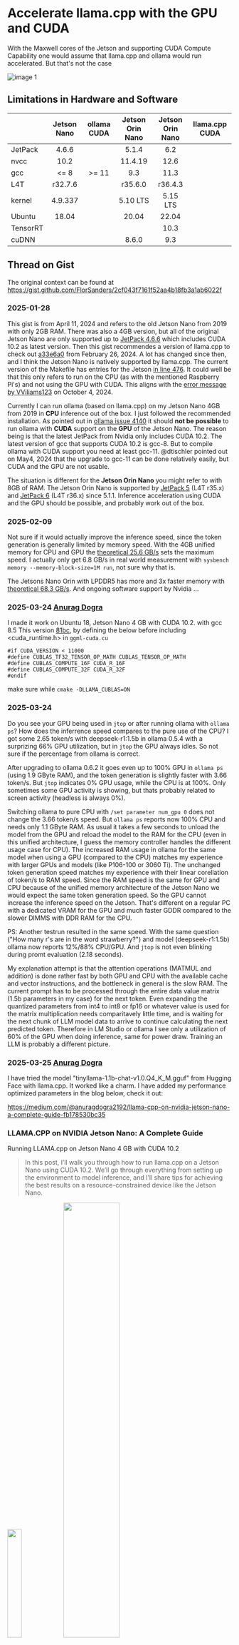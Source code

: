 # Accelerate llama.cpp with the GPU and CUDA

With the Maxwell cores of the Jetson and supporting CUDA Compute Capability one would assume that llama.cpp and ollama would run accelerated. But that's not the case

![image 1](https://kreier.github.io/jetson-car/pic/2024_jetson_nano.jpg)

## Limitations in Hardware and Software

|          | Jetson Nano | ollama CUDA | Jetson Orin Nano | Jetson Orin Nano | llama.cpp CUDA |
|----------|:-----------:|:-----------:|:----------------:|:----------------:|:--------------:|
| JetPack  |    4.6.6    |             |       5.1.4      |        6.2       |                |
| nvcc     |     10.2    |             |      11.4.19     |       12.6       |                |
| gcc      |     <= 8    |    >= 11    |        9.3       |       11.3       |                |
| L4T      |   r32.7.6   |             |      r35.6.0     |      r36.4.3     |                |
| kernel   |   4.9.337   |             |     5.10 LTS     |     5.15 LTS     |                |
| Ubuntu   |    18.04    |             |       20.04      |       22.04      |                |
| TensorRT |             |             |                  |       10.3       |                |
| cuDNN    |             |             |       8.6.0      |        9.3       |                |

## Thread on Gist

The original context can be found at https://gist.github.com/FlorSanders/2cf043f7161f52aa4b18fb3a1ab6022f

### 2025-01-28

This gist is from April 11, 2024 and refers to the old Jetson Nano from 2019 with only 2GB RAM. There was also a 4GB version, but all of the original Jetson Nano are only supported up to  [JetPack 4.6.6](https://developer.nvidia.com/jetpack-sdk-466) which includes CUDA 10.2 as latest version. Then this gist recommendes a version of llama.cpp to check out [a33e6a0](https://github.com/ggerganov/llama.cpp/commit/a33e6a0d2a66104ea9a906bdbf8a94d050189d91) from February 26, 2024. A lot has changed since then, and I think the Jetson Nano is natively supported by llama.cpp. The current version of the Makefile has entries for the Jetson [in line 476](https://github.com/ggerganov/llama.cpp/blob/2e2f8f093cd4fb6bbb87ba84f6b9684fa082f3fa/Makefile#L476). It could well be that this only refers to run on the CPU (as with the mentioned Raspberry Pi's) and not using the GPU with CUDA. This aligns with the [error message by VViliams123](https://gist.github.com/FlorSanders/2cf043f7161f52aa4b18fb3a1ab6022f?permalink_comment_id=5219170#gistcomment-5219170) on October 4, 2024.

Currently I can run ollama (based on llama.cpp) on my Jetson Nano 4GB from 2019 in **CPU** inference out of the box. I just followed the recommended installation. As pointed out in [ollama issue 4140](https://github.com/ollama/ollama/issues/4140) it should **not be possible** to run ollama with **CUDA** support on the **GPU** of the Jetson Nano. The reason being is that the latest JetPack from Nvidia only includes CUDA 10.2. The latest version of gcc that supports CUDA 10.2 is gcc-8. But to compile ollama with CUDA support you need at least gcc-11. @dtischler pointed out on May4, 2024 that the upgrade to gcc-11 can be done relatively easily, but CUDA and the GPU are not usable.

The situation is different for the **Jetson Orin Nano** you might refer to with 8GB of RAM. The Jetson Orin Nano is supported by [JetPack 5](https://developer.nvidia.com/embedded/jetpack-sdk-514) (L4T r35.x) and [JetPack 6](https://developer.nvidia.com/embedded/jetpack-sdk-62) (L4T r36.x) since 5.1.1. Inference acceleration using CUDA and the GPU should be possible, and probably work out of the box.

### 2025-02-09

Not sure if it would actually improve the inference speed, since the token generation is generally limited by memory speed. With the 4GB unified memory for CPU and GPU the [theoretical 25.6 GB/s](https://www.techpowerup.com/gpu-specs/jetson-nano.c3643) sets the maximum speed. I actually only get 6.8 GB/s in real world measurement with `sysbench memory --memory-block-size=1M run`, not sure why that is. 

The Jetsons Nano Orin with LPDDR5 has more and 3x faster memory with [theoretical 68.3 GB/s](https://www.techpowerup.com/gpu-specs/jetson-orin-nano-8-gb.c4082). And ongoing software support by Nvidia ...

### 2025-03-24 [Anurag Dogra](https://gist.github.com/anuragdogra2192)

I made it work on Ubuntu 18, Jetson Nano 4 GB with CUDA 10.2. with gcc 8.5
This version [81bc](https://github.com/ggml-org/llama.cpp/tree/81bc9214a389362010f7a57f4cbc30e5f83a2d28),
by defining the below before including <cuda_runtime.h> in `ggml-cuda.cu`

```
#if CUDA_VERSION < 11000
#define CUBLAS_TF32_TENSOR_OP_MATH CUBLAS_TENSOR_OP_MATH
#define CUBLAS_COMPUTE_16F CUDA_R_16F
#define CUBLAS_COMPUTE_32F CUDA_R_32F
#endif
```

make sure while `cmake -DLLAMA_CUBLAS=ON`

### 2025-03-24

Do you see your GPU being used in `jtop` or after running ollama with `ollama ps`? How does the inferrence speed compares to the pure use of the CPU? I got some 2.65 token/s with deepseek-r1:1.5b in ollama 0.5.4 with a surprizing 66% GPU utilization, but in `jtop` the GPU always idles. So not sure if the percentage from ollama is correct.

After upgrading to ollama 0.6.2 it goes even up to 100% GPU in `ollama ps` (using 1.9 GByte RAM), and the token generation is slightly faster with 3.66 token/s. But `jtop` indicates 0% GPU usage, while the CPU is at 100%. Only sometimes some GPU activity is showing, but thats probably related to screen activity (headless is always 0%).

Switching ollama to pure CPU with `/set parameter num_gpu 0` does not change the 3.66 token/s speed. But `ollama ps` reports now 100% CPU and needs only 1.1 GByte RAM. As usual it takes a few seconds to unload the model from the GPU and reload the model to the RAM for the CPU (even in this unified architecture, I guess the memory controller handles the different usage case for CPU). The increased RAM usage in ollama for the same model when using a GPU (compared to the CPU) matches my experience with larger GPUs and models (like P106-100 or 3060 Ti). The unchanged token generation speed matches my experience with their linear corellation of token/s to RAM speed. Since the RAM speed is the same for GPU and CPU because of the unified memory architecture of the Jetson Nano we would expect the same token generation speed. So the GPU cannot increase the inference speed on the Jetson. That's different on a regular PC with a dedicated VRAM for the GPU and much faster GDDR compared to the slower DIMMS with DDR RAM for the CPU.

PS: Another testrun resulted in the same speed. With the same question ("How many r's are in the word strawberry?") and model (deepseek-r1:1.5b) ollama now reports 12%/88% CPU/GPU. And `jtop` is not even blinking during promt evaluation (2.18 seconds).

My explanation attempt is that the attention operations (MATMUL and addition) is done rather fast by both GPU and CPU with the available cache and vector instructions, and the bottleneck in general is the slow RAM. The current prompt has to be processed through the entire data value matrix (1.5b parameters in my case) for the next token. Even expanding the quantized parameters from int4 to int8 or fp16 or whatever value is used for the matrix multiplication needs comparitavely little time, and is waiting for the next chunk of LLM model data to arrive to continue calculating the next predicted token. Therefore in LM Studio or ollama I see only a utilization of 60% of the GPU when doing inference, same for power draw. Training an LLM is probably a different picture.

### 2025-03-25 [Anurag Dogra](https://gist.github.com/anuragdogra2192)

I have tried the model "tinyllama-1.1b-chat-v1.0.Q4_K_M.gguf" from Hugging Face with llama.cpp.
It worked like a charm. I have added my performance optimized parameters in the blog below, check it out:

https://medium.com/@anuragdogra2192/llama-cpp-on-nvidia-jetson-nano-a-complete-guide-fb178530bc35

### LLAMA.CPP on NVIDIA Jetson Nano: A Complete Guide

Running LLAMA.cpp on Jetson Nano 4 GB with CUDA 10.2

> In this post, I’ll walk you through how to run llama.cpp on a Jetson Nano using CUDA 10.2. We’ll go through everything from setting up the environment to model inference, and I’ll share tips for achieving the best results on a resource-constrained device like the Jetson Nano.

<img src="https://vex-ssis.github.io/2025/docs/1x1.png" width="25%"><img src="ad1.jpg" width="50%">

#### Step 1: Setting Up the Jetson Nano

> Start by setting up your Jetson Nano 4 GB. Below is the link:

https://developer.nvidia.com/embedded/learn/get-started-jetson-nano-devkit

#### Step 2: Install CUDA and cuBLAS

> For JetPack 4.x (Ubuntu 18.04)

Jetson Nano supports CUDA 10.2. Let’s install:

``` 
sudo apt update
sudo apt install -y cuda-toolkit-10-2
```

Set up the environment variables:

```
echo 'export PATH=/usr/local/cuda-10.2/bin:$PATH' >> ~/.bashrc
echo 'export LD_LIBRARY_PATH=/usr/local/cuda-10.2/lib64:$LD_LIBRARY_PATH' >> ~/.bashrc
source ~/.bashrc
```

Verify CUDA installation:

``` 
nvcc --version
```

Check if CUDA libraries are available:

```
ls /usr/local/cuda/lib64
```

#### Step 3: Install GCC 8.5 manually on Ubuntu 18.04

> As it is required by llama.cpp

Install dependencies:

```
sudo apt-get update
sudo apt-get install -y build-essential software-properties-common
sudo apt-get install -y libgmp-dev libmpfr-dev libmpc-dev
```

Download GCC 8.5 source code:

```
wget http://ftp.gnu.org/gnu/gcc/gcc-8.5.0/gcc-8.5.0.tar.gz
tar -xvzf gcc-8.5.0.tar.gz
cd gcc-8.5.0
./contrib/download_prerequisites
```

Build and install GCC 8.5 (this takes time):

```
mkdir build && cd build
../configure --enable-languages=c,c++ --disable-multilib
make -j$(nproc)  # Use all CPU cores
sudo make install
```

Set GCC 8.5 as Default:

```
sudo update-alternatives --install /usr/bin/gcc gcc /usr/local/bin/gcc-8.5 100
sudo update-alternatives --install /usr/bin/g++ g++ /usr/local/bin/g++-8.5 100
sudo update-alternatives --config gcc
sudo update-alternatives --config g++
```

Let's confirm the installation, it should output “gcc (GCC) 8.5.0”:

```
gcc --version
g++ --version
```

#### Step 4: Get the compatible llama.cpp version for our Jetson Nano

> https://github.com/ggml-org/llama.cpp/tree/81bc9214a389362010f7a57f4cbc30e5f83a2d28

```
git clone https://github.com/ggerganov/llama.cpp.git  
cd llama.cpp
git checkout 81bc921
git checkout -b llamaForJetsonNano
```

Why this one 🤔? Latest versions of llama.cpp require CUDA version 11+, and our Jetson Nano architecture cannot support that efficiently.

#### Step 5: Build the llama.cpp

We need CMake 3.31.6 now, which can only be installed manually:

```
sudo apt update
sudo apt install -y build-essential libssl-dev
cd ~
wget https://github.com/Kitware/CMake/releases/download/v3.31.6/cmake-3.31.6.tar.gz
tar -xvf cmake-3.31.6.tar.gz
cd cmake-3.31.6
./bootstrap && make -j$(nproc) && sudo make install
cmake --version
```

Move CMake to `/opt/`

```
sudo mv cmake-3.31.6 /opt/cmake-3.31.6
```

Add CMake to your PATH environment variable:

```
echo 'export PATH=/opt/cmake-3.31.6/bin:$PATH' >> ~/.bashrc
source ~/.bashrc
```

Check if the system is using the new CMake 3.31.6:

```
cmake --version
```

The time has come to build llama.cpp:

``` sh
cd llama.cpp
mkdir build && cd build
cmake .. -DLLAMA_CUBLAS=ON
make -j 2
```

You might get some errors like below:

``` py
The error "identifier 'CUBLAS_TF32_TENSOR_OP_MATH' not found"

# Don't worry
# CUBLAS_TF32_TENSOR_OP_MATH was introduced in CUDA 11.0.
# If you are using CUDA 10.2 or lower, this identifier does not exist in your CUDA libraries.
```

> Fix to above errors:

Open the file in llama.cpp directory, name: ggml-cuda.cu and add the following piece of code above

> #include <cuda_runtime.h>

``` h
#if CUDA_VERSION < 1100
  #define CUBLAS_TF32_TENSOR_OP_MATH CUBLAS_TENSOR_OP_MATH
  #define CUBLAS_COMPUTE_16F CUDA_R_16F
  #define CUBLAS_COMPUTE_32F CUDA_R_32F
#endif
```

Let's try again:

```
make -j 2
```

> Congratulations on building llama.cpp successfully on your Jetson Nano.
> Coffee Time ☕️ .

#### Step 6: The next milestone is to run our LLama models

Let's get some models from https://huggingface.co/ :

llama-2–7b.Q4_K_M — 7 billion parameters, 4 Bits Quantized. This model is huge for Jetson Nano, and its performance is quite bad even after performance tuning. Really slow.

llama-3b-v2.Q4_K_M — 3 billion parameters, 4 Bits Quantized. Also slow.

Finally, I found a very good model which runs quite smoothly. And you can have a lot of fun.

tinyllama-1.1b-chat-v1.0.Q4_K_M https://huggingface.co/TheBloke/TinyLlama-1.1B-Chat-v1.0-GGUF/blob/main/tinyllama-1.1b-chat-v1.0.Q4_K_M.gguf

Let's try it out:

Running an inference on the tinyllama-1.1b-chat-v1.0.Q4_K_M model with prompt “Solar System” and with performance tuning parameters & response quality optimization.

```
./build/bin/main -m models/tinyllama-1.1b-chat-v1.0.Q4_K_M.gguf -p "Solar System" --n-gpu-layers 5 --ctx-size 512 --threads 4 --temp 0.7 --top-k 40 --top-p 0.9 --batch-size 16
```

![ad2](ad2.jpg)

Summary of performance tuning parameters and response quality optimization. You can tweak them and try them out.

``` 
|  Parameter      |  What It Controls       |  Recommended                 |
|  -------------  |  ---------------------  |  --------------------------- |
|  --n-gpu-layers | Model layers on GPU     | 3-5 (Lower if out of VRAM)   |
|  --ctx-size     | Memory for conversation | 512 (256 for speed)          |
|  --threads      | CPU usage               | 4 (2 for lower CPU usage)    |
|  --temp         | Creativity              | 0.7 (Lower for accuracy)     |
|  --top-k        | Word selection limit    | 40                           |
|  --top-p        | Probability threshold   | 0.9                          |
|  --batch-size   | Processing speed        | 16 (Lower if RAM is an issue)|
```

One more performance tweak has been done is enabling swap memory helps prevent out-of-memory (OOM) crashes when running large models like Llama.

``` sh
sudo fallocate -l 8G /swapfile
sudo chmod 600 /swapfile
sudo mkswap /swapfile
sudo swapon /swapfile 
```

![ad3](ad3.jpg)

Now let us ask about visiting Dresden city in Germany. Check out the response below:

![ad4](ad4.jpg)

It seems the model is performing quite good and the answers are also quite accurate. Not bad for such a tiny model.

While exiting the conversation, the llama.cpp generates the performance metrics for the chosen model, as seen below:

![ad5](ad5.jpg)

#### Conclusion

Running llama.cpp on a Jetson Nano with CUDA 10.2 is a fun and educational experience. With the right configuration and optimizations, you can efficiently run small models on the Jetson Nano.

This setup opens up the possibilities for running transformer-based models on low-power embedded devices, paving the way for more AI-powered applications.

Feel free to explore other models, adjust parameters, and tweak the setup to fit your needs. With CUDA acceleration, the Jetson Nano can become a powerful tool for AI research and experimentation.

> “Thank you for reading! I hope this post helps you run LLAMA.cpp on your Jetson Nano. If you have any questions or suggestions, feel free to leave a comment. Happy coding!”



### 2025-03-27

Thanks @anuragdogra2192  for the detailled explanation on medium.com. The screenshots clearly show that the GPU is used with `jtop` (although 100% only use 403 mW, or 1.1W), and you include the speed for prompt evaluation wit 3.08 token/s and evaluation (token generation) with **1.75 token/s**.

The codebase you use there (the llama.cpp with [git checkout 81bc921](https://github.com/ggml-org/llama.cpp/commits/81bc9214a389362010f7a57f4cbc30e5f83a2d28/)) is from December 2023, so one might assume that some improvements in software happened in the last 1.5 years. I started with ollama 0.6.2 since I think the backend is llama.cpp. I loaded the same model you used with

```
ollama run hf.co/TheBloke/TinyLlama-1.1B-Chat-v1.0-GGUF:Q4_K_M --verbose
```

And after inquiring "Can you suggest some places to visit in Dresden?" I got 10 places with the following analysis:

```
total duration:       1m27.059177746s
load duration:        35.433224ms
prompt eval count:    36 token(s)
prompt eval duration: 4.208096886s
prompt eval rate:     8.55 tokens/s
eval count:           449 token(s)
eval duration:        1m22.814029296s
eval rate:            5.42 tokens/s
```

I followed up with your question "I want to know some Cafes in Dresden city in Germany" and got again 10 places (instead of 3 for the same model?) with Alte Brücke, Kronenberg, Bauer, Kuhlewasser, Wenckebach, Am Kamp, Mauer, Bode, Schmitz and Slowenischer Hof. The analysis:

```
total duration:       2m57.918577451s
load duration:        39.293293ms
prompt eval count:    517 token(s)
prompt eval duration: 1m1.272009807s
prompt eval rate:     8.44 tokens/s
eval count:           569 token(s)
eval duration:        1m56.59851322s
eval rate:            4.88 tokens/s
```

`jtop` again shows no activity for the GPU, even 0mW power consumption, while the CPU is at 3.5W (compared to 2.2W for your case). 

![image](mk1.png)

And ollama somehow still indicates to be using the GPU:

``` sh
mk@jetson:~$ ollama ps
NAME                                                   ID              SIZE      PROCESSOR         UNTIL
hf.co/TheBloke/TinyLlama-1.1B-Chat-v1.0-GGUF:Q4_K_M    86746d71dea5    1.3 GB    6%/94% CPU/GPU    4 minutes from now
mk@jetson:~$ ollama list
NAME                                                   ID              SIZE      MODIFIED
hf.co/TheBloke/TinyLlama-1.1B-Chat-v1.0-GGUF:Q4_K_M    86746d71dea5    668 MB    2 hours ago
deepseek-r1:1.5b                                       a42b25d8c10a    1.1 GB    2 months ago
```

And since the model is 41% smaller than `deepseek-r1:1.5b` with 668 MB instead of 1.04 GiB (and only 22 layers instead of 28) it is also 40% faster in the token generation (average 5.15 compared to 3.66). Which would in turn align with the memory bandwith being the bottleneck.

It seems the use of the GPU for inference on the Jetson Nano **currently** does not make sense. The current way of doing inference (even with MLA Multi-head Latent Attention, Mixture of Experts and Multi-Token Prediction) presents the memory bandwidth as bottleneck. And CPUs get more useful instructions too, like NEON and FMA. The newer software makes the LLM almost 3x faster with the CPU than the older code with the GPU (5.15 token/s vs. 1.75). Therefore it currently seems like an academic excercise to use the GPU. That might be different for training a model.

> Link to ollama logfile [ollama.txt](ollama.txt)

I'll check the speed with `llama.cpp` later and post the update here.

### 2025-03-27 

I successfully compiled one of the latest versions ([b4970](https://github.com/ggml-org/llama.cpp/releases/tag/b4970)) of llama.cpp on the Jetson Nano with gcc 9.4 for CPU inference, using cmake 3.31.6 (installed with snap, with apt you only get 3.10.2 but you need at least 3.14).  All following tests are done with the model [TheBloke/TinyLlama-1.1B-Chat-v1.0-GGUF:Q4_K_M](https://huggingface.co/TheBloke/TinyLlama-1.1B-Chat-v1.0-GGUF?show_file_info=tinyllama-1.1b-chat-v1.0.Q4_K_M.gguf)

Now I can compare the average token speed of 5.15 in ollama with the speed in llama.cpp. First I used the cli with a questions about cafe's in Dresden, using the command `./build/bin/llama-cli -m models/tinyllama-1.1b-chat-v1.0.Q4_K_M.gguf -p "I want to know some Cafes in Dresden city in Germany"`. The result are 5.02 token/s:

```
llama_perf_sampler_print:    sampling time =      57,77 ms /   411 runs   (    0,14 ms per token,  7114,79 tokens per second)
llama_perf_context_print:        load time =     793,19 ms
llama_perf_context_print: prompt eval time =    4082,84 ms /    30 tokens (  136,09 ms per token,     7,35 tokens per second)
llama_perf_context_print:        eval time =   75642,80 ms /   380 runs   (  199,06 ms per token,     5,02 tokens per second)
llama_perf_context_print:       total time =  181344,19 ms /   410 tokens
```

Adding parameters `--n-gpu-layers 5 --ctx-size 512 --threads 4 --temp 0.7 --top-k 40 --top-p 0.9 --batch-size 16` does not change the result significantly. The `gpu-layers` is ignored anyway since it's running on the CPU. And it made me wonder why you chose the value of **5 layers**? TinyLlama-1.1B-Chat has **22 layers**, and they all fit into the unified RAM. Yet somehow the GPU was still utilized 100%? Can you try different values?

For consistency I ran the benchmark on this model with `./build/bin/llama-bench -m ../.cache/llama.cpp/TheBloke_TinyLlama-1.1B-Chat-v1.0-GGUF_tinyllama-1.1b-chat-v1.0.Q4_K_M.gguf`. The result is the same for PP and TG (within the margin of error), the Jetson Nano produces tokens at the speed of about **5 token/s**:

```
| model                  |       size | params | backend | threads |  test |         t/s |
| ---------------------- | ---------: | -----: | ------- | ------: | ----: | ----------: |
| llama 1B Q4_K - Medium | 636.18 MiB | 1.10 B | CPU     |       4 | pp512 | 6.71 ± 0.00 |
| llama 1B Q4_K - Medium | 636.18 MiB | 1.10 B | CPU     |       4 | tg128 | 4.98 ± 0.01 |

build: c7b43ab6 (4970)
```

This indicates the limits of this edge computing device. I measured a realistic memory bandwidth of **6 GB/s** for the Jetson Nano. On a i7-13700T with dual-channel DDR4 and **57 GB/s** I get the following result:

```
| model                  |       size | params | backend | threads |  test |           t/s |
| ---------------------- | ---------: | -----: | ------- | ------: | ----: | ------------: |
| llama 1B Q4_K - Medium | 636.18 MiB | 1.10 B | CPU     |      12 | pp512 | 156.84 ± 8.99 |
| llama 1B Q4_K - Medium | 636.18 MiB | 1.10 B | CPU     |      12 | tg128 |  47.38 ± 0.88 |

build: d5c6309d (4975)
```

And finally on a [3070 Ti](https://kreier.github.io/benchmark/gpu/) with **575 GB/s** I get the result:

```
ggml_cuda_init: GGML_CUDA_FORCE_MMQ:    no
ggml_cuda_init: GGML_CUDA_FORCE_CUBLAS: no
ggml_cuda_init: found 1 CUDA devices:
  Device 0: NVIDIA GeForce RTX 3070 Ti, compute capability 8.6, VMM: yes
| model                  |       size | params | backend | ngl |   test |               t/s |
| ---------------------- | ---------: | -----: | ------- | --: | -----: | ----------------: |
| llama 1B Q4_K - Medium | 636.18 MiB | 1.10 B | CUDA    |  99 |  pp512 | 12830.34 ± 186.18 |
| llama 1B Q4_K - Medium | 636.18 MiB | 1.10 B | CUDA    |  99 |  tg128 |    325.35 ± 11.50 |

build: f125b8dc (4977)
```

Which indicates: 10x memory bandwidth - 10x token generation. 96x memory bandwidth - 65x token generation. The CUDA core comparison  is 128 to 6144, but with GPU the Jetson is currently its even slower 😲.

You see where the raw compute power is really needed, in the initial **prompt processing**. Here we see a jump from 6.71 on Jetson to 12830 on RTX 3070, a factor of **1912x**. Comparing @anuragdogra2192 GPU version to my CPU version it is only 2x slower in pp (3.08 vs. 6.71) than in tg (1.75 vs. 4.98), so the GPU might have an impact here. 

### 2025-03-28

I found a mistake in my use of `cmake`. I had compiled gcc 8.5 but cmake was using 7.5, which caused serveral errors. These are the new parameters to compile llama.cpp with the gcc 8.5 compiler. It finishes with a few warnings:

``` sh
sudo cmake -B build -DCMAKE_C_COMPILER=gcc -DCMAKE_CXX_COMPILER=g++ -DLLAMA_CURL=ON
sudo cmake --build build --config Release
```

As usual I download the [TheBloke/TinyLlama-1.1B-Chat-v1.0-GGUF](https://huggingface.co/TheBloke/TinyLlama-1.1B-Chat-v1.0-GGUF)

``` sh 
mk@nano:~/llama.cpp$ ./build/bin/llama-cli -hf TheBloke/TinyLlama-1.1B-Chat-v1.0-GGUF:Q4_K_M
```

The benchmark is unaffected:

```
./build/bin/llama-bench -m
../../.cache/llama.cpp/TheBloke_TinyLlama-1.1B-Chat-v1.0-GGUF_tinyllama-1.1b-chat-v1.0.Q4_K_M.gguf
| model                  |       size | params | backend | threads |   est |         t/s |
| ---------------------- | ---------: | -----: | ------- | ------: | ----: | ----------: |
| llama 1B Q4_K - Medium | 636.18 MiB | 1.10 B | CPU     |       4 | pp512 | 6.60 ± 0.00 |
| llama 1B Q4_K - Medium | 636.18 MiB | 1.10 B | CPU     |       4 | tg128 | 5.16 ± 0.03 |

build: f125b8dc (4977)
```

Finally compiled `llama.cpp` with gcc 8.5. Now it's time to compile with CUDA support. The GIST mentioned above uses make, we want to use `cmake`:

``` sh
export CUDACXX=/usr/local/cuda-10.2/bin/nvcc
cmake -B build -DCMAKE_C_COMPILER=gcc -DCMAKE_CXX_COMPILER=g++ -DLLAMA_CURL=ON -DGGML_CUDA=ON -DCUDACXX=/usr/local/cuda-10.2/bin/nvcc
cmake --build build --config Release
```

Current error:

```
CMake Error at ggml/src/ggml-cuda/CMakeLists.txt:25 (enable_language):
  No CMAKE_CUDA_COMPILER could be found.

  Tell CMake where to find the compiler by setting either the environment
  variable "CUDACXX" or the CMake cache entry CMAKE_CUDA_COMPILER to the full
  path to the compiler, or to the compiler name if it is in the PATH.
```

And `-DLLAMA_CUBLAS=ON` is about to be deprecated: 

```
CMake Error at CMakeLists.txt:107 (message):
  LLAMA_CUBLAS is deprecated and will be removed in the future.

  Use GGML_CUDA instead

Call Stack (most recent call first):
  CMakeLists.txt:112 (llama_option_depr)
```
